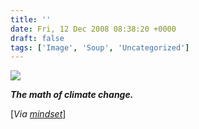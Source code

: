 ```yaml
---
title: ''
date: Fri, 12 Dec 2008 08:38:20 +0000
draft: false
tags: ['Image', 'Soup', 'Uncategorized']
---
```


![](https://madd0.files.wordpress.com/2008/12/yfscqn1z5ha0ik3ombuuyw1ao1_500.gif)

**_The math of climate change._**

\[_Via [mindset](http://mindset.tumblr.com/post/64388995/via-shawnblog-corwood-the-math-of-climate)_\]